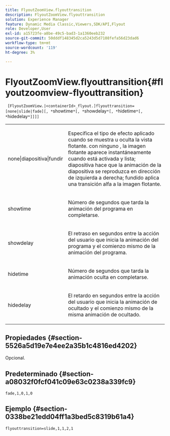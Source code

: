 ```yaml
---
title: FlyoutZoomView.flyouttransition
description: FlyoutZoomView.flyouttransition
solution: Experience Manager
feature: Dynamic Media Classic,Viewers,SDK/API,Flyout
role: Developer,User
exl-id: a15723fe-a8be-49c5-bad3-1a1360eeb232
source-git-commit: 50dddf148345d2ca5243d5d7108fefa56d23dad6
workflow-type: tm+mt
source-wordcount: '119'
ht-degree: 3%

---
```


# FlyoutZoomView.flyouttransition{#flyoutzoomview-flyouttransition}

` [FlyoutZoomView.|<containerId>_flyout.]flyouttransition=[none|slide|fade][, *`showtime`*[, *`showdelay`*[, *`hidetime`*[, *`hidedelay`*]]]]`

<table id="table_AB421835D2454ECD8AA40DBFADBAC65F"> 
 <tbody> 
  <tr> 
   <td colname="col1"> <p> <span class="codeph"> <span class="varname"> none|diapositiva|fundir </span> </span> </p> </td> 
   <td colname="col2"> <p> Especifica el tipo de efecto aplicado cuando se muestra u oculta la vista flotante. con <span class="codeph"> ninguno </span>, la imagen flotante aparece instantáneamente cuando está activada y lista; <span class="codeph"> diapositiva </span> hace que la animación de la diapositiva se reproduzca en dirección de izquierda a derecha; <span class="codeph"> fundido </span> aplica una transición alfa a la imagen flotante. </p> </td> 
  </tr> 
  <tr> 
   <td colname="col1"> <p> <span class="codeph"> <span class="varname"> showtime </span> </span> </p> </td> 
   <td colname="col2"> <p> Número de segundos que tarda la animación del programa en completarse. </p> </td> 
  </tr> 
  <tr> 
   <td colname="col1"> <p> <span class="codeph"> <span class="varname"> showdelay </span> </span> </p> </td> 
   <td colname="col2"> <p> El retraso en segundos entre la acción del usuario que inicia la animación del programa y el comienzo mismo de la animación del programa. </p> </td> 
  </tr> 
  <tr> 
   <td colname="col1"> <p> <span class="codeph"> <span class="varname"> hidetime </span> </span> </p> </td> 
   <td colname="col2"> <p> Número de segundos que tarda la animación oculta en completarse. </p> </td> 
  </tr> 
  <tr> 
   <td colname="col1"> <p> <span class="codeph"> <span class="varname"> hidedelay </span> </span> </p> </td> 
   <td colname="col2"> <p> El retardo en segundos entre la acción del usuario que inicia la animación de ocultado y el comienzo mismo de la misma animación de ocultado. </p> </td> 
  </tr> 
 </tbody> 
</table>

## Propiedades {#section-5526a5d19e7e4ee2a35b1c4816ed4202}

Opcional.

## Predeterminado {#section-a08032f0fcf041c09e63c0238a339fc9}

`fade,1,0,1,0`

## Ejemplo {#section-0338be21edd04ff1a3bed5c8319b61a4}

`flyouttransition=slide,1,1,2,1`
